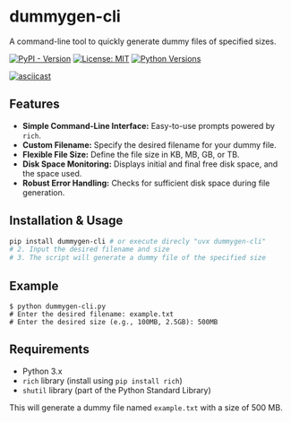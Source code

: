 # dummygen-cli

A command-line tool to quickly generate dummy files of specified sizes.

[![PyPI - Version](https://img.shields.io/pypi/v/dummygen-cli)](https://pypi.org/project/dummygen-cli/)
[![License: MIT](https://img.shields.io/badge/License-MIT-yellow.svg)](https://opensource.org/licenses/MIT)
[![Python Versions](https://img.shields.io/pypi/pyversions/dummygen-cli)](https://pypi.org/project/dummygen-cli/)


[![asciicast](https://asciinema.org/a/707507.svg)](https://asciinema.org/a/707507)

## Features

* **Simple Command-Line Interface:** Easy-to-use prompts powered by `rich`.
* **Custom Filename:** Specify the desired filename for your dummy file.
* **Flexible File Size:** Define the file size in KB, MB, GB, or TB.
* **Disk Space Monitoring:** Displays initial and final free disk space, and the space used.
* **Robust Error Handling:** Checks for sufficient disk space during file generation.

## Installation & Usage

```bash
pip install dummygen-cli # or execute direcly "uvx dummygen-cli"
# 2. Input the desired filename and size
# 3. The script will generate a dummy file of the specified size
```

## Example

```
$ python dummygen-cli.py
# Enter the desired filename: example.txt
# Enter the desired size (e.g., 100MB, 2.5GB): 500MB
```

## Requirements

* Python 3.x
* `rich` library (install using `pip install rich`)
* `shutil` library (part of the Python Standard Library)

This will generate a dummy file named `example.txt` with a size of 500 MB.